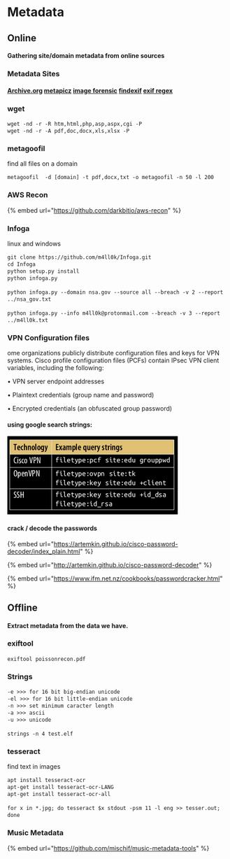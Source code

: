 # Metadata

## Online

#### Gathering site/domain metadata from online sources

### Metadata Sites

#### [Archive.org](https://archive.org)  [metapicz](http://metapicz.com/#landing)  [image forensic](http://www.imageforensic.org)  [findexif](http://findexif.com)  [exif regex](http://exif.regex.info/exif.cgi)

### wget

```
wget -nd -r -R htm,html,php,asp,aspx,cgi -P
wget -nd -r -A pdf,doc,docx,xls,xlsx -P
```

### metagoofil

find all files on a domain

```
metagoofil  -d [domain] -t pdf,docx,txt -o metagoofil -n 50 -l 200
```

### AWS Recon

{% embed url="https://github.com/darkbitio/aws-recon" %}

### Infoga

linux and windows

```
git clone https://github.com/m4ll0k/Infoga.git
cd Infoga
python setup.py install
python infoga.py

python infoga.py --domain nsa.gov --source all --breach -v 2 --report ../nsa_gov.txt

python infoga.py --info m4ll0k@protonmail.com --breach -v 3 --report ../m4ll0k.txt

```

### VPN Configuration files

ome organizations publicly distribute configuration files and keys for VPN systems. Cisco profile configuration files (PCFs) contain IPsec VPN client variables, including the following:&#x20;

• VPN server endpoint addresses&#x20;

• Plaintext credentials (group name and password)

• Encrypted credentials (an obfuscated group password)

#### using google search strings:

![](<../../.gitbook/assets/image (278) (1) (1).png>)

#### crack / decode the passwords

{% embed url="https://artemkin.github.io/cisco-password-decoder/index_plain.html" %}

{% embed url="http://artemkin.github.io/cisco-password-decoder" %}

{% embed url="https://www.ifm.net.nz/cookbooks/passwordcracker.html" %}

## Offline

#### Extract metadata from the data we have.

### exiftool

```
exiftool poissonrecon.pdf
```

### Strings

```
-e >>> for 16 bit big-endian unicode
-el >>> for 16 bit little-endian unicode
-n >>> set minimum caracter length
-a >>> ascii
-u >>> unicode

strings -n 4 test.elf
```

### tesseract

find text in images

```
apt install tesseract-ocr
apt-get install tesseract-ocr-LANG
apt-get install tesseract-ocr-all

for x in *.jpg; do tesseract $x stdout -psm 11 -l eng >> tesser.out; done
```

### Music Metadata

{% embed url="https://github.com/mischif/music-metadata-tools" %}
